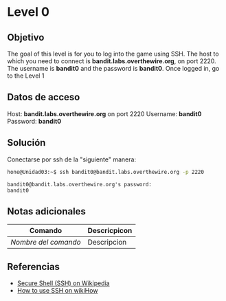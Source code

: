 # Level 0

## Objetivo
The goal of this level is for you to log into the game using SSH. The host to which you need to connect is **bandit.labs.overthewire.org**, on port 2220. The username is **bandit0** and the password is **bandit0**. Once logged in, go to the Level 1

## Datos de acceso
Host: **bandit.labs.overthewire.org** on port 2220
Username: **bandit0**
Password: **bandit0**

## Solución
Conectarse por ssh de la "siguiente" manera: 

```bash
hone@Unidad03:~$ ssh bandit0@bandit.labs.overthewire.org -p 2220
```

```
bandit0@bandit.labs.overthewire.org's password: 
bandit0
```

## Notas adicionales
|Comando|Descricpicon|
|---|---|
|*Nombre del comando*|Descripcion|

## Referencias
-   [Secure Shell (SSH) on Wikipedia](https://en.wikipedia.org/wiki/Secure_Shell)
-   [How to use SSH on wikiHow](https://www.wikihow.com/Use-SSH)